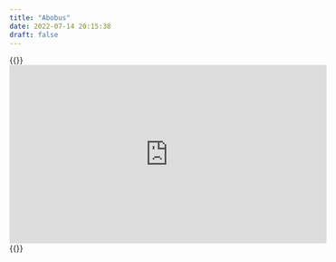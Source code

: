 ```yaml
---
title: "Abobus"
date: 2022-07-14 20:15:38
draft: false
---
```


{{<rawhtml>}}<iframe width="560" height="315" src="https://www.youtube.com/embed/foEDIiSNbAY" title="YouTube video player" frameborder="0" allow="accelerometer; autoplay; clipboard-write; encrypted-media; gyroscope; picture-in-picture" allowfullscreen></iframe>{{</rawhtml>}}

